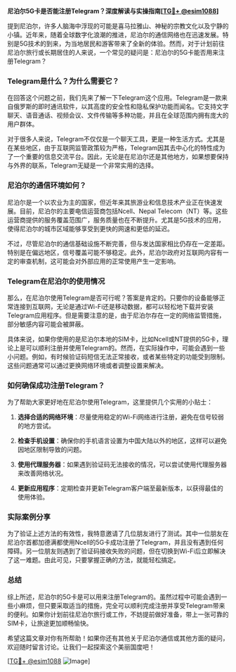 **尼泊尔5G卡是否能注册Telegram？深度解读与实操指南[[TG💪+ @esim1088](https://t.me/s/esim1088)]**

提到尼泊尔，许多人脑海中浮现的可能是喜马拉雅山、神秘的宗教文化以及宁静的小镇。近年来，随着全球数字化浪潮的推进，尼泊尔的通信网络也在迅速发展。特别是5G技术的到来，为当地居民和游客带来了全新的体验。然而，对于计划前往尼泊尔旅行或长期居住的人来说，一个常见的疑问是：尼泊尔的5G卡能否用来注册Telegram？

### Telegram是什么？为什么需要它？

在回答这个问题之前，我们先来了解一下Telegram这个应用。Telegram是一款来自俄罗斯的即时通讯软件，以其高度的安全性和隐私保护功能而闻名。它支持文字聊天、语音通话、视频会议、文件传输等多种功能，并且在全球范围内拥有庞大的用户群体。

对于很多人来说，Telegram不仅仅是一个聊天工具，更是一种生活方式。尤其是在某些地区，由于互联网监管政策较为严格，Telegram因其去中心化的特性成为了一个重要的信息交流平台。因此，无论是在尼泊尔还是其他地方，如果想要保持与外界的联系，Telegram无疑是一个非常实用的选择。

### 尼泊尔的通信环境如何？

尼泊尔是一个以农业为主的国家，但近年来其旅游业和信息技术产业正在快速发展。目前，尼泊尔的主要电信运营商包括Ncell、Nepal Telecom（NT）等。这些运营商提供的服务覆盖范围广，服务质量也在不断提升。尤其是5G技术的应用，使得尼泊尔的城市区域能够享受到更快的网速和更低的延迟。

不过，尽管尼泊尔的通信基础设施不断完善，但与发达国家相比仍存在一定差距。特别是在偏远地区，信号覆盖可能不够稳定。此外，尼泊尔政府对互联网内容有一定的审查机制，这可能会对外部应用的正常使用产生一定影响。

### Telegram在尼泊尔的使用情况

那么，在尼泊尔使用Telegram是否可行呢？答案是肯定的。只要你的设备能够正常连接到互联网，无论是通过Wi-Fi还是移动数据，都可以轻松地下载并安装Telegram应用程序。但是需要注意的是，由于尼泊尔存在一定的网络监管措施，部分敏感内容可能会被屏蔽。

具体来说，如果你使用的是尼泊尔本地的SIM卡，比如Ncell或NT提供的5G卡，理论上是可以顺利注册并使用Telegram的。然而，在实际操作中，可能会遇到一些小问题。例如，有时候验证码短信无法正常接收，或者某些特定的功能受到限制。这些问题通常可以通过更换网络环境或者调整设置来解决。

### 如何确保成功注册Telegram？

为了帮助大家更好地在尼泊尔使用Telegram，这里提供几个实用的小贴士：

1. **选择合适的网络环境**：尽量使用稳定的Wi-Fi网络进行注册，避免在信号较弱的地方尝试。
   
2. **检查手机设置**：确保你的手机语言设置为中国大陆以外的地区，这样可以避免因地区限制导致的问题。
   
3. **使用代理服务器**：如果遇到验证码无法接收的情况，可以尝试使用代理服务器来改善网络状况。
   
4. **更新应用程序**：定期检查并更新Telegram客户端至最新版本，以获得最佳的使用体验。

### 实际案例分享

为了验证上述方法的有效性，我特意邀请了几位朋友进行了测试。其中一位朋友在尼泊尔首都加德满都使用Ncell的5G卡成功注册了Telegram，并且没有遇到任何障碍。另一位朋友则遇到了验证码接收失败的问题，但在切换到Wi-Fi后立即解决了这一难题。由此可见，只要掌握正确的方法，就能轻松搞定。

### 总结

综上所述，尼泊尔的5G卡是可以用来注册Telegram的。虽然过程中可能会遇到一些小麻烦，但只要采取适当的措施，完全可以顺利完成注册并享受Telegram带来的便利。如果你计划前往尼泊尔旅行或工作，不妨提前做好准备，带上一张可靠的SIM卡，让旅途更加顺畅愉快。

希望这篇文章对你有所帮助！如果你还有其他关于尼泊尔通信或其他方面的疑问，欢迎随时留言讨论。让我们一起探索这个美丽国度吧！

[[TG💪+ @esim1088](https://t.me/s/esim1088) ![Image](https://i.postimg.cc/4NQfJmqS/Snipaste-2025-05-13-00-14-12.png)]